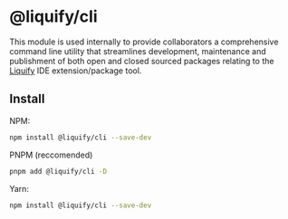 # @liquify/cli

This module is used internally to provide collaborators a comprehensive command line utility that streamlines development, maintenance and publishment of both open and closed sourced packages relating to the [Liquify](#) IDE extension/package tool.

## Install

NPM:

```bash
npm install @liquify/cli --save-dev
```

PNPM (reccomended)

```bash
pnpm add @liquify/cli -D
```

Yarn:

```bash
npm install @liquify/cli --save-dev
```
